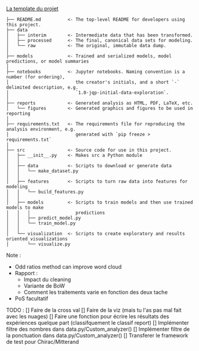 [La template du projet](https://neptune.ai/blog/how-to-structure-and-manage-nlp-projects-templates)

```
├── README.md          <- The top-level README for developers using this project.
├── data
│   ├── interim        <- Intermediate data that has been transformed.
│   ├── processed      <- The final, canonical data sets for modeling.
│   └── raw            <- The original, immutable data dump.
│
├── models             <- Trained and serialized models, model predictions, or model summaries
│
├── notebooks          <- Jupyter notebooks. Naming convention is a number (for ordering),
│                         the creator's initials, and a short `-` delimited description, e.g.
│                         `1.0-jqp-initial-data-exploration`.
│
├── reports            <- Generated analysis as HTML, PDF, LaTeX, etc.
│   └── figures        <- Generated graphics and figures to be used in reporting
│
├── requirements.txt   <- The requirements file for reproducing the analysis environment, e.g.
│                         generated with `pip freeze > requirements.txt`
│
├── src                <- Source code for use in this project.
│   ├── __init__.py    <- Makes src a Python module
│   │
│   ├── data           <- Scripts to download or generate data
│   │   └── make_dataset.py
│   │
│   ├── features       <- Scripts to turn raw data into features for modeling
│   │   └── build_features.py
│   │
│   ├── models         <- Scripts to train models and then use trained models to make
│   │   │                 predictions
│   │   ├── predict_model.py
│   │   └── train_model.py
│   │
│   └── visualization  <- Scripts to create exploratory and results oriented visualizations
│       └── visualize.py
```


Note : 
- Odd ratios method can improve word cloud
- Rapport :
    - Impact du cleaning
    - Variante de BoW
    - Comment les traitements varie en fonction des deux tache
- PoS facultatif

TODO : 
[] Faire de la cross val 
[] Faire de la viz (mais tu l'as pas mal fait avec les nuages)
[] Faire une fonction pour écrire les résultats des expériences quelque part (classifquement le classif report)
[] Implémenter filtre des nombres dans data.py/Custom_analyzer()
[] Implémenter filtre de la ponctuation dans data.py/Custom_analyzer()
[] Transferer le framework de test pour Chirac/Mitterand
